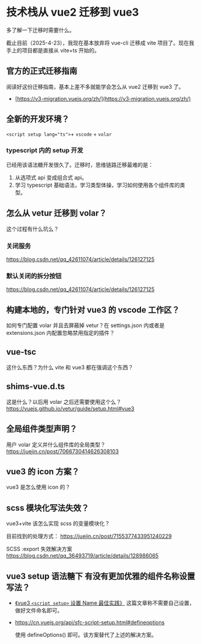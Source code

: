 # 技术栈从 vue2 迁移到 vue3

多了解一下迁移时需要什么。

截止目前（2025-4-23），我现在基本放弃将 vue-cli 迁移成 vite 项目了。现在我手上的项目都是直接从 vite+ts 开始的。

## 官方的正式迁移指南

阅读好这份迁移指南，基本上差不多就能学会怎么从 vue2 迁移到 vue3 了。

- [https://v3-migration.vuejs.org/zh/](https://v3-migration.vuejs.org/zh/)

## 全新的开发环境？

`<script setup lang="ts">`+ `vscode` + `volar`

### typescript 内的 setup 开发

已经用该语法糖开发很久了。迁移时，思维链路迁移最难的是：

1. 从选项式 api 变成组合式 api。
2. 学习 typescript 基础语法，学习类型体操，学习如何使用各个组件库的类型。

## 怎么从 vetur 迁移到 volar？

这个过程有什么坑么？

### 关闭服务

https://blog.csdn.net/qq_42611074/article/details/126127125

### 默认关闭的拆分按钮

https://blog.csdn.net/qq_42611074/article/details/126127125

## 构建本地的，专门针对 vue3 的 vscode 工作区？

如何专门配置 volar 并且去屏蔽掉 vetur？在 settings.json 内或者是 extensions.json 内配置忽略禁用指定的插件？

## vue-tsc

这什么东西？为什么 vite 和 vue3 都在强调这个东西？

## shims-vue.d.ts

这是什么？以后用 volar 之后还需要使用这个么？
https://vuejs.github.io/vetur/guide/setup.html#vue3

## 全局组件类型声明？

用户 volar 定义并什么组件库的全局类型？
https://juejin.cn/post/7066730414626308103

## vue3 的 icon 方案？

vue3 是怎么使用 icon 的？

## scss 模块化写法失效？

vue3+vite 该怎么实现 scss 的变量模块化？

目前找到的处理方式：
https://juejin.cn/post/7155377433951240229

SCSS :export 失效解决方案
https://blog.csdn.net/qq_36493719/article/details/128986065

## vue3 setup 语法糖下 有没有更加优雅的组件名称设置写法？

- [《vue3 `<script setup>` 设置 Name 最佳实践》](https://juejin.cn/post/7114155218857623565)
  这篇文章称不需要自己设置，做好文件命名即可。

- https://cn.vuejs.org/api/sfc-script-setup.html#defineoptions

  使用 defineOptions() 即可。该方案替代了上述的解决方案。
